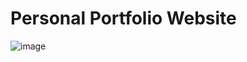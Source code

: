 # Personal Portfolio Website


![image](https://github.com/Gyan-max/Personal-Porrtfolio/assets/76723725/79b7c2d0-9e38-4c41-95d4-4ea6fffaf6ba)
